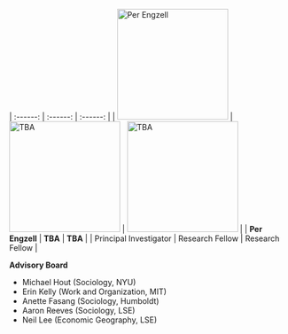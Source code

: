 
| :------: | :------: | :------: |
| <img src="https://perengzell.com/portrait.jpg" alt="Per Engzell" width="200"/> | <img src="/mamo/images/avatar-default.png" alt="TBA" width="200"/> | <img src="/mamo/images/avatar-default.png" alt="TBA" width="200"/> | 
| **Per Engzell** | **TBA** | **TBA** |
| Principal Investigator | Research Fellow | Research Fellow |

**Advisory Board**
- Michael Hout (Sociology, NYU)
- Erin Kelly (Work and Organization, MIT)
- Anette Fasang (Sociology, Humboldt)
- Aaron Reeves (Sociology, LSE)
- Neil Lee (Economic Geography, LSE)
